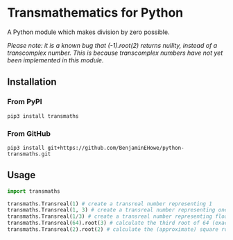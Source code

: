 # Transmathematics for Python

A Python module which makes division by zero possible.

_Please note: it is a known bug that (-1).root(2) returns nullity, instead of a transcomplex number. This is because transcomplex numbers have not yet been implemented in this module._

## Installation

### From PyPI

`pip3 install transmaths`

### From GitHub

`pip3 install git+https://github.com/BenjaminEHowe/python-transmaths.git`

## Usage

```python
import transmaths

transmaths.Transreal(1) # create a transreal number representing 1
transmaths.Transreal(1, 3) # create a transreal number representing one third
transmaths.Transreal(1/3) # create a transreal number representing floating point one third (6004799503160661/18014398509481984)
transmaths.Transreal(64).root(3) # calculate the third root of 64 (exactly 4, not 3.9999999999999996 as `64**(1/3)` would have you believe)
transmaths.Transreal(2).root(2) # calculate the (approximate) square root of 2
```
